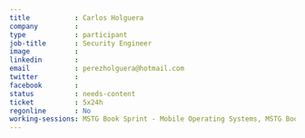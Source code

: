 ```yaml
---
title           : Carlos Holguera
company         : 
type            : participant
job-title       : Security Engineer
image           : 
linkedin        :
email           : perezholguera@hotmail.com
twitter         : 
facebook        :
status          : needs-content
ticket          : 5x24h
regonline       : No
working-sessions: MSTG Book Sprint - Mobile Operating Systems, MSTG Book Sprint - Mobile App Security Testing, MSTG Book Sprint - Android Testing Guide, MSTG Book Sprint - iOS Testing Guide, MSTG Book Sprint - Reverse Engineering and Cracking
---
```

